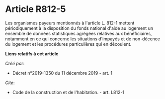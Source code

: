 # Article R812-5

Les organismes payeurs mentionnés à l'article L. 812-1 mettent périodiquement à la disposition du fonds national d'aide au
logement un ensemble de données statistiques agrégées relatives aux bénéficiaires, notamment en ce qui concerne les
situations d'impayés et de non-décence du logement et les procédures particulières qui en découlent.

**Liens relatifs à cet article**

_Créé par_:

  - Décret n°2019-1350 du 11 décembre 2019 - art. 1

_Cite_:

  - Code de la construction et de l'habitation. - art. L812-1
